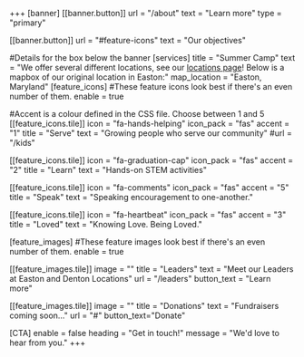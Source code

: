 +++
[banner]
  [[banner.button]]
      url = "/about"
      text = "Learn more"
      type = "primary"

  [[banner.button]]
      url = "#feature-icons"
      text = "Our objectives"

#Details for the box below the banner
[services]
  title = "Summer Camp"
  text = "We offer several different locations, see our [locations page](https://midshorestem.org/locations/)! Below is a mapbox of our original location in Easton:"
  map_location = "Easton, Maryland"
[feature_icons]
  #These feature icons look best if there's an even number of them.
  enable = true

  #Accent is a colour defined in the CSS file. Choose between 1 and 5
  [[feature_icons.tile]]
    icon = "fa-hands-helping"
    icon_pack = "fas"
    accent = "1"
    title = "Serve"
    text = "Growing people who serve our community"
    #url = "/kids"

  [[feature_icons.tile]]
    icon = "fa-graduation-cap"
    icon_pack = "fas"
    accent = "2"
    title = "Learn"
    text = "Hands-on STEM activities"

  [[feature_icons.tile]]
    icon = "fa-comments"
    icon_pack = "fas"
    accent = "5"
    title = "Speak"
    text = "Speaking encouragement to one-another."

  [[feature_icons.tile]]
    icon = "fa-heartbeat"
    icon_pack = "fas"
    accent = "3"
    title = "Loved"
    text = "Knowing Love. Being Loved."

[feature_images]
#These feature images look best if there's an even number of them.
  enable = true

  [[feature_images.tile]]
    image = ""
    title = "Leaders"
    text = "Meet our Leaders at Easton and Denton Locations"
    url = "/leaders"
    button_text = "Learn more"

  [[feature_images.tile]]
    image = ""
    title = "Donations"
    text = "Fundraisers coming soon..."
    url = "#"
    button_text="Donate"

[CTA]
  enable = false
  heading = "Get in touch!"
  message = "We'd love to hear from you."
+++
